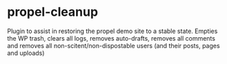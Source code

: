 propel-cleanup
================

Plugin to assist in restoring the propel demo site to a stable state. Empties the WP trash,
clears all logs, removes auto-drafts, removes all comments and removes all non-scitent/non-dispostable
users (and their posts, pages and uploads)
